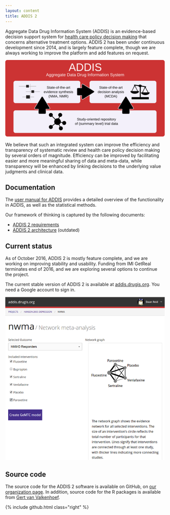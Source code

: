 ```yaml
---
layout: content
title: ADDIS 2
---
```


Aggregate Data Drug Information System (ADDIS) is an evidence-based decision support system for [health care policy decision making](/research) that concerns alternative treatment options.
ADDIS 2 has been under continuous development since 2014, and is largely feature complete, though we are always working to improve the platform and add features on request.

<img src="/images/software/addis2/addis-graphic.png" alt="The ADDIS concept">

We believe that such an integrated system can improve the efficiency and transparency of systematic review and health care policy decision making by several orders of magnitude.
Efficiency can be improved by facilitating easier and more meaningful sharing of data and meta-data, while transparency will be enhanced by linking decisions to the underlying value judgments and clinical data.

Documentation
-------------

The [user manual for ADDIS](https://addis.drugis.org/manual.html) provides a detailed overview of the functionality in ADDIS, as well as  the statistical methods.

Our framework of thinking is captured by the following documents:

 - [ADDIS 2 requirements](/software/addis2/requirements)
 - [ADDIS 2 architecture](/software/addis2/architecture) (outdated)


Current status
--------------

As of October 2016, ADDIS 2 is mostly feature complete, and we are working on improving stability and usability. Funding from IMI GetReal terminates end of 2016, and we are exploring several options to continue the project.

The current stable version of ADDIS 2 is available at [addis.drugis.org](https://addis.drugis.org).
You need a Google account to sign in.

<img class="screen-shot" src="/images/software/addis2.png" alt="addis.drugis.org">

Source code
-----------

The source code for the ADDIS 2 software is available on GitHub, on [our organization page](https://github.com/drugis/). In addition, source code for the R packages is available from [Gert van Valkenhoef](https://github.com/gertvv/).

{% include github.html class="right" %}
